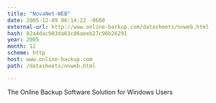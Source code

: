 ```yaml
---
title: "NovaNet-WEB"
date: 2005-12-09 06:14:22 -0600
external-url: http://www.online-backup.com/datasheets/nnweb.html
hash: 02a4dac903da63cd6aeeb27c96b26291
year: 2005
month: 12
scheme: http
host: www.online-backup.com
path: /datasheets/nnweb.html

---
```


The Online Backup Software Solution for Windows Users
